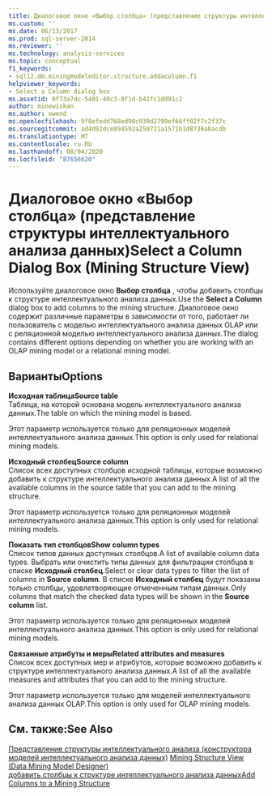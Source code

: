 ```yaml
---
title: Диалоговое окно «Выбор столбца» (представление структуры интеллектуального анализа данных) | Документация Майкрософт
ms.custom: ''
ms.date: 06/13/2017
ms.prod: sql-server-2014
ms.reviewer: ''
ms.technology: analysis-services
ms.topic: conceptual
f1_keywords:
- sql12.dm.miningmodeleditor.structure.addacolumn.f1
helpviewer_keywords:
- Select a Column dialog box
ms.assetid: 6f73a7dc-5401-40c3-8f1d-b41fc1dd91c2
author: minewiskan
ms.author: owend
ms.openlocfilehash: 9f8efedd768ed90c039d2799ef66ff02f7c2f37c
ms.sourcegitcommit: ad4d92dce894592a259721a1571b1d8736abacdb
ms.translationtype: MT
ms.contentlocale: ru-RU
ms.lasthandoff: 08/04/2020
ms.locfileid: "87656620"
---
```

# <a name="select-a-column-dialog-box-mining-structure-view"></a><span data-ttu-id="08059-102">Диалоговое окно «Выбор столбца» (представление структуры интеллектуального анализа данных)</span><span class="sxs-lookup"><span data-stu-id="08059-102">Select a Column Dialog Box (Mining Structure View)</span></span>
  <span data-ttu-id="08059-103">Используйте диалоговое окно **Выбор столбца** , чтобы добавить столбцы к структуре интеллектуального анализа данных.</span><span class="sxs-lookup"><span data-stu-id="08059-103">Use the **Select a Column** dialog box to add columns to the mining structure.</span></span> <span data-ttu-id="08059-104">Диалоговое окно содержит различные параметры в зависимости от того, работает ли пользователь с моделью интеллектуального анализа данных OLAP или с реляционной моделью интеллектуального анализа данных.</span><span class="sxs-lookup"><span data-stu-id="08059-104">The dialog contains different options depending on whether you are working with an OLAP mining model or a relational mining model.</span></span>  
  
## <a name="options"></a><span data-ttu-id="08059-105">Варианты</span><span class="sxs-lookup"><span data-stu-id="08059-105">Options</span></span>  
 <span data-ttu-id="08059-106">**Исходная таблица**</span><span class="sxs-lookup"><span data-stu-id="08059-106">**Source table**</span></span>  
 <span data-ttu-id="08059-107">Таблица, на которой основана модель интеллектуального анализа данных.</span><span class="sxs-lookup"><span data-stu-id="08059-107">The table on which the mining model is based.</span></span>  
  
 <span data-ttu-id="08059-108">Этот параметр используется только для реляционных моделей интеллектуального анализа данных.</span><span class="sxs-lookup"><span data-stu-id="08059-108">This option is only used for relational mining models.</span></span>  
  
 <span data-ttu-id="08059-109">**Исходный столбец**</span><span class="sxs-lookup"><span data-stu-id="08059-109">**Source column**</span></span>  
 <span data-ttu-id="08059-110">Список всех доступных столбцов исходной таблицы, которые возможно добавить к структуре интеллектуального анализа данных.</span><span class="sxs-lookup"><span data-stu-id="08059-110">A list of all the available columns in the source table that you can add to the mining structure.</span></span>  
  
 <span data-ttu-id="08059-111">Этот параметр используется только для реляционных моделей интеллектуального анализа данных.</span><span class="sxs-lookup"><span data-stu-id="08059-111">This option is only used for relational mining models.</span></span>  
  
 <span data-ttu-id="08059-112">**Показать тип столбцов**</span><span class="sxs-lookup"><span data-stu-id="08059-112">**Show column types**</span></span>  
 <span data-ttu-id="08059-113">Список типов данных доступных столбцов.</span><span class="sxs-lookup"><span data-stu-id="08059-113">A list of available column data types.</span></span> <span data-ttu-id="08059-114">Выбрать или очистить типы данных для фильтрации столбцов в списке **Исходный столбец**.</span><span class="sxs-lookup"><span data-stu-id="08059-114">Select or clear data types to filter the list of columns in **Source column**.</span></span> <span data-ttu-id="08059-115">В списке **Исходный столбец** будут показаны только столбцы, удовлетворяющие отмеченным типам данных.</span><span class="sxs-lookup"><span data-stu-id="08059-115">Only columns that match the checked data types will be shown in the **Source column** list.</span></span>  
  
 <span data-ttu-id="08059-116">Этот параметр используется только для реляционных моделей интеллектуального анализа данных.</span><span class="sxs-lookup"><span data-stu-id="08059-116">This option is only used for relational mining models.</span></span>  
  
 <span data-ttu-id="08059-117">**Связанные атрибуты и меры**</span><span class="sxs-lookup"><span data-stu-id="08059-117">**Related attributes and measures**</span></span>  
 <span data-ttu-id="08059-118">Список всех доступных мер и атрибутов, которые возможно добавить к структуре интеллектуального анализа данных.</span><span class="sxs-lookup"><span data-stu-id="08059-118">A list of all the available measures and attributes that you can add to the mining structure.</span></span>  
  
 <span data-ttu-id="08059-119">Этот параметр используется только для моделей интеллектуального анализа данных OLAP.</span><span class="sxs-lookup"><span data-stu-id="08059-119">This option is only used for OLAP mining models.</span></span>  
  
## <a name="see-also"></a><span data-ttu-id="08059-120">См. также:</span><span class="sxs-lookup"><span data-stu-id="08059-120">See Also</span></span>  
 <span data-ttu-id="08059-121">[Представление структуры интеллектуального анализа &#40;конструктора моделей интеллектуального анализа данных&#41;](mining-structure-view-data-mining-model-designer.md) </span><span class="sxs-lookup"><span data-stu-id="08059-121">[Mining Structure View &#40;Data Mining Model Designer&#41;](mining-structure-view-data-mining-model-designer.md) </span></span>  
 [<span data-ttu-id="08059-122">добавить столбцы к структуре интеллектуального анализа данных</span><span class="sxs-lookup"><span data-stu-id="08059-122">Add Columns to a Mining Structure</span></span>](data-mining/add-columns-to-a-mining-structure.md)  
  
  
